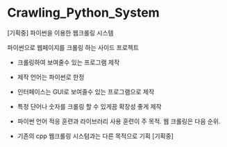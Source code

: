 # Crawling_Python_System
[기획중] 파이썬을 이용한 웹크롤링 시스템

파이썬으로 웹페이지를 크롤링 하는 사이드 프로젝트
- 크롤링하여 보여줄수 있는 프로그램 제작
- 제작 언어는 파이썬로 한정
- 인터페이스는 GUI로 보여줄수 있는 프로그램으로 제작
- 특정 단어나 숫자를 크롤링 할 수 있게끔 확장성 좋게 제작

- 파이썬 언어 적응 훈련과 라이브러리 사용 훈련이 주 목적. 웹 크롤링은 다음 순위.

- 기존의 cpp 웹크롤링 시스텀과는 다른 목적으로 기획 [기획중]
